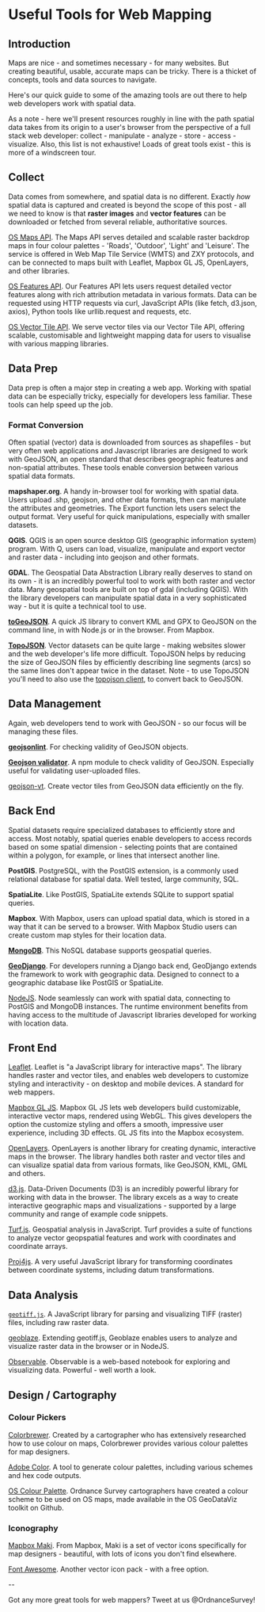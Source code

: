 # Useful Tools for Web Mapping

## Introduction

Maps are nice - and sometimes necessary - for many websites. But creating beautiful, usable, accurate maps can be tricky. There is a thicket of concepts, tools and data sources to navigate.

Here's our quick guide to some of the amazing tools are out there to help web developers work with spatial data. 

As a note - here we'll present resources roughly in line with the path spatial data takes from its origin to a user's browser from the perspective of a full stack web developer: collect - manipulate - analyze - store - access - visualize. Also, this list is not exhaustive! Loads of great tools exist - this is more of a windscreen tour.

## Collect

Data comes from somewhere, and spatial data is no different. Exactly _how_ spatial data is captured and created is beyond the scope of this post - all we need to know is that **raster images** and **vector features** can be downloaded or fetched from several reliable, authoritative sources. 


[OS Maps API](https://osdatahub.os.uk/docs/wmts/overview). The Maps API serves detailed and scalable raster backdrop maps in four colour palettes - 'Roads', 'Outdoor', 'Light' and 'Leisure'. The service is offered in Web Map Tile Service (WMTS) and ZXY protocols, and can be connected to maps built with Leaflet, Mapbox GL JS, OpenLayers, and other libraries.

[OS Features API](). Our Features API lets users request detailed vector features along with rich attribution metadata in various formats. Data can be requested using HTTP requests via curl, JavaScript APIs (like fetch, d3.json, axios), Python tools like urllib.request and requests, etc.

[OS Vector Tile API](https://osdatahub.os.uk/docs/vts/overview). We serve vector tiles via our Vector Tile API, offering scalable, customisable and lightweight mapping data for users to visualise with various mapping libraries.


## Data Prep

Data prep is often a major step in creating a web app. Working with spatial data can be especially tricky, especially for developers less familiar. These tools can help speed up the job. 

### Format Conversion

Often spatial (vector) data is downloaded from sources as shapefiles - but very often web applications and Javascript libraries are designed to work with GeoJSON, an open standard that describes geographic features and non-spatial attributes. These tools enable conversion between various spatial data formats. 

**mapshaper.org**. A handy in-browser tool for working with spatial data. Users upload .shp, geojson, and other data formats, then can manipulate the attributes and geometries. The Export function lets users select the output format. Very useful for quick manipulations, especially with smaller datasets.

**QGIS**. QGIS is an open source desktop GIS (geographic information system) program. With Q, users can load, visualize, manipulate and export vector and raster data - including into geojson and other formats.

**GDAL**. The Geospatial Data Abstraction Library really deserves to stand on its own - it is an incredibly powerful tool to work with both raster and vector data. Many geospatial tools are built on top of gdal (including QGIS). With the library developers can manipulate spatial data in a very sophisticated way - but it is quite a technical tool to use. 

**[toGeoJSON](https://github.com/mapbox/togeojson)**. A quick JS library to convert KML and GPX to GeoJSON on the command line, in with Node.js or in the browser. From Mapbox.

**[TopoJSON](https://github.com/topojson)**. Vector datasets can be quite large - making websites slower and the web developer's life more difficult. TopoJSON helps by reducing the size of GeoJSON files by efficiently describing line segments (arcs) so the same lines don't appear twice in the dataset. Note - to use TopoJSON you'll need to also use the [topojson client](https://github.com/topojson/topojson-client/blob/master/README.md#topo2geo), to convert back to GeoJSON.

## Data Management

Again, web developers tend to work with GeoJSON - so our focus will be managing these files.

[**geojsonlint**](http://geojsonlint.com/). For checking validity of GeoJSON objects.

[**Geojson validator**](https://www.npmjs.com/package/geojson-validation). A npm module to check validity of GeoJSON. Especially useful for validating user-uploaded files.

[geojson-vt](https://github.com/mapbox/geojson-vt). Create vector tiles from GeoJSON data efficiently on the fly. 

## Back End

Spatial datasets require specialized databases to efficiently store and access. Most notably, spatial queries enable developers to access records based on some spatial dimension - selecting points that are contained within a polygon, for example, or lines that intersect another line. 

**PostGIS**. PostgreSQL, with the PostGIS extension, is a commonly used relational database for spatial data. Well tested, large community, SQL.

**SpatiaLite**. Like PostGIS, SpatiaLite extends SQLite to support spatial queries.

**Mapbox**. With Mapbox, users can upload spatial data, which is stored in a way that it can be served to a browser. With Mapbox Studio users can create custom map styles for their location data. 

[**MongoDB**](https://docs.mongodb.com/manual/geospatial-queries/). This NoSQL database supports geospatial queries.

[**GeoDjango**](https://docs.djangoproject.com/en/3.0/ref/contrib/gis/). For developers running a Django back end, GeoDjango extends the framework to work with geographic data. Designed to connect to a geographic database like PostGIS or SpatiaLite. 

[NodeJS](https://nodejs.org/). Node seamlessly can work with spatial data, connecting to PostGIS and MongoDB instances. The runtime environment benefits from having access to the multitude of Javascript libraries developed for working with location data.

## Front End

[Leaflet](https://leafletjs.com/). Leaflet is "a JavaScript library for interactive maps". The library handles raster and vector tiles, and enables web developers to customize styling and interactivity - on desktop and mobile devices. A standard for web mappers.

[Mapbox GL JS](https://docs.mapbox.com/mapbox-gl-js/api/). Mapbox GL JS lets web developers build customizable, interactive vector maps, rendered using WebGL. This gives developers the option the customize styling and offers a  smooth, impressive user experience, including 3D effects. GL JS fits into the Mapbox ecosystem. 

[OpenLayers](). OpenLayers is another library for creating dynamic, interactive maps in the browser. The library handles both raster and vector tiles and can visualize spatial data from various formats, like GeoJSON, KML, GML and others.

[d3.js](https://d3js.org/). Data-Driven Documents (D3) is an incredibly powerful library for working with data in the browser. The library excels as a way to create interactive geographic maps and visualizations - supported by a large community and range of example code snippets. 

[Turf.js](https://turfjs.org/). Geospatial analysis in JavaScript. Turf provides a suite of functions to analyze vector geopspatial features and work with coordinates and coordinate arrays. 

[Proj4js](http://proj4js.org/). A very useful JavaScript library for transforming coordinates between coordinate systems, including datum transformations.

## Data Analysis

[`geotiff.js`](https://geotiffjs.github.io/). A JavaScript library for parsing and visualizing TIFF (raster) files, including raw raster data.

[geoblaze](http://geoblaze.io/). Extending geotiff.js, Geoblaze enables users to analyze and visualize raster data in the browser or in NodeJS. 

[Observable](https://observablehq.com). Observable is a web-based notebook for exploring and visualizing data. Powerful - well worth a look. 

## Design / Cartography

### Colour Pickers

[Colorbrewer](https://colorbrewer2.org/). Created by a cartographer who has extensively researched how to use colour on maps, Colorbrewer provides various colour palettes for map designers. 

[Adobe Color](https://color.adobe.com/create). A tool to generate colour palettes, including various schemes and hex code outputs. 

[OS Colour Palette](https://github.com/OrdnanceSurvey/GeoDataViz-Toolkit/tree/master/Colours). Ordnance Survey cartographers have created a colour scheme to be used on OS maps, made available in the OS GeoDataViz toolkit on Github.

### Iconography

[Mapbox Maki](https://labs.mapbox.com/maki-icons/). From Mapbox, Maki is a set of vector icons specifically for map designers - beautiful, with lots of icons you don't find elsewhere.

[Font Awesome](https://fontawesome.com/). Another vector icon pack - with a free option. 

--

Got any more great tools for web mappers? Tweet at us @OrdnanceSurvey!